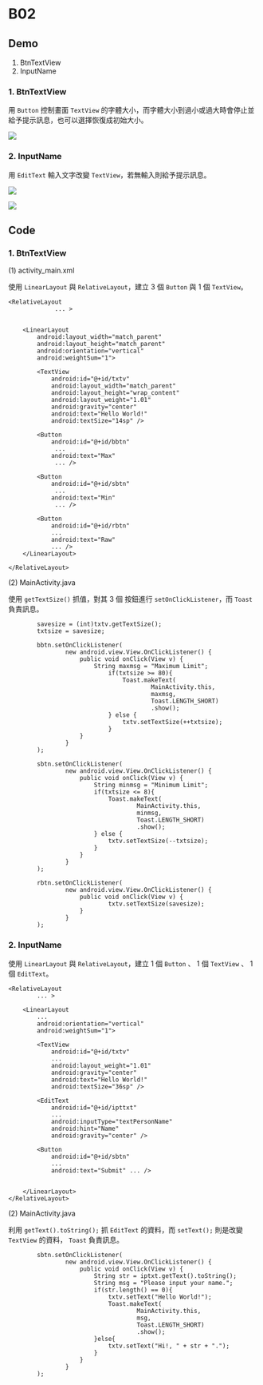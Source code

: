 # B02

## Demo

 1. BtnTextView
 2. InputName

### 1. BtnTextView

用 `Button` 控制畫面 `TextView` 的字體大小，而字體大小到過小或過大時會停止並給予提示訊息，也可以選擇恢復成初始大小。

![](https://raw.githubusercontent.com/CodeMercs/ariod-ho-book/master/Code/B02/BtnTextView/PIC.png)


### 2. InputName

用 `EditText` 輸入文字改變 `TextView`，若無輸入則給予提示訊息。


![](https://raw.githubusercontent.com/CodeMercs/ariod-ho-book/master/Code/B02/InputName/PIC1.png)


![](https://raw.githubusercontent.com/CodeMercs/ariod-ho-book/master/Code/B02/InputName/PIC2.png)



## Code

### 1. BtnTextView

(1) activity_main.xml

使用 `LinearLayout` 與 `RelativeLayout`，建立 3 個 `Button` 與 1 個 `TextView`。

```
<RelativeLayout
             ... >


    <LinearLayout
        android:layout_width="match_parent"
        android:layout_height="match_parent"
        android:orientation="vertical"
        android:weightSum="1">

        <TextView
            android:id="@+id/txtv"
            android:layout_width="match_parent"
            android:layout_height="wrap_content"
            android:layout_weight="1.01"
            android:gravity="center"
            android:text="Hello World!"
            android:textSize="14sp" />

        <Button
            android:id="@+id/bbtn"
             ...
            android:text="Max"
             ... />

        <Button
            android:id="@+id/sbtn"
             ...
            android:text="Min"
             ... />

        <Button
            android:id="@+id/rbtn"
            ...
            android:text="Raw"
            ... />
    </LinearLayout>

</RelativeLayout>
```

(2) MainActivity.java

使用 `getTextSize()` 抓值，對其 3 個 按鈕進行 `setOnClickListener`，而 `Toast` 負責訊息。

```
        savesize = (int)txtv.getTextSize();
        txtsize = savesize;

        bbtn.setOnClickListener(
                new android.view.View.OnClickListener() {
                    public void onClick(View v) {
                        String maxmsg = "Maximum Limit";
                            if(txtsize >= 80){
                                Toast.makeText(
                                        MainActivity.this,
                                        maxmsg,
                                        Toast.LENGTH_SHORT)
                                        .show();
                            } else {
                                txtv.setTextSize(++txtsize);
                            }
                    }
                }
        );

        sbtn.setOnClickListener(
                new android.view.View.OnClickListener() {
                    public void onClick(View v) {
                        String minmsg = "Minimum Limit";
                        if(txtsize <= 8){
                            Toast.makeText(
                                    MainActivity.this,
                                    minmsg,
                                    Toast.LENGTH_SHORT)
                                    .show();
                        } else {
                            txtv.setTextSize(--txtsize);
                        }
                    }
                }
        );

        rbtn.setOnClickListener(
                new android.view.View.OnClickListener() {
                    public void onClick(View v) {
                            txtv.setTextSize(savesize);
                    }
                }
        );

```


### 2. InputName

使用 `LinearLayout` 與 `RelativeLayout`，建立 1 個 `Button` 、 1 個 `TextView` 、 1 個 `EditText`。


```
<RelativeLayout
        ... >

    <LinearLayout
        ...
        android:orientation="vertical"
        android:weightSum="1">

        <TextView
            android:id="@+id/txtv"
            ...
            android:layout_weight="1.01"
            android:gravity="center"
            android:text="Hello World!"
            android:textSize="36sp" />

        <EditText
            android:id="@+id/ipttxt"
            ...
            android:inputType="textPersonName"
            android:hint="Name"
            android:gravity="center" />

        <Button
            android:id="@+id/sbtn"
            ...
            android:text="Submit" ... />


    </LinearLayout>
</RelativeLayout>
```

(2) MainActivity.java

利用 `getText().toString();` 抓 `EditText` 的資料，而 `setText();` 則是改變 `TextView` 的資料， `Toast` 負責訊息。

```
        sbtn.setOnClickListener(
                new android.view.View.OnClickListener() {
                    public void onClick(View v) {
                        String str = iptxt.getText().toString();
                        String msg = "Please input your name.";
                        if(str.length() == 0){
                            txtv.setText("Hello World!");
                            Toast.makeText(
                                    MainActivity.this,
                                    msg,
                                    Toast.LENGTH_SHORT)
                                    .show();
                        }else{
                            txtv.setText("Hi!, " + str + ".");
                        }
                    }
                }
        );
```



